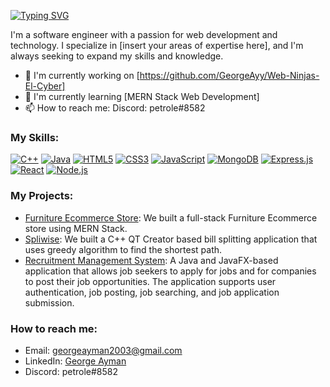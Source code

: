[![Typing SVG](https://readme-typing-svg.herokuapp.com?font=&color=1E90FF&size=25&center=true&vCenter=true&width=600&height=60&lines=Software+Engineer;Web+Developer;Tech+Enthusiast)](https://git.io/typing-svg)

I'm a software engineer with a passion for web development and technology. I specialize in [insert your areas of expertise here], and I'm always seeking to expand my skills and knowledge.

- 🚀 I'm currently working on [https://github.com/GeorgeAyy/Web-Ninjas-El-Cyber]
- 🌱 I'm currently learning [MERN Stack Web Development]
- 📫 How to reach me: Discord: petrole#8582

### My Skills:

[![C++](https://img.shields.io/badge/C%2B%2B-00599C?style=flat&logo=c%2B%2B&logoColor=white)]()
[![Java](https://img.shields.io/badge/Java-ED8B00?style=flat&logo=openjdk&logoColor=white)]()
[![HTML5](https://img.shields.io/badge/-HTML5-E34F26?style=flat&logo=html5&logoColor=white)]()
[![CSS3](https://img.shields.io/badge/-CSS3-1572B6?style=flat&logo=css3&logoColor=white)]()
[![JavaScript](https://img.shields.io/badge/-JavaScript-F7DF1E?style=flat&logo=javascript&logoColor=black)]()
[![MongoDB](https://img.shields.io/badge/-MongoDB-47A248?style=flat&logo=mongodb&logoColor=white)]()
[![Express.js](https://img.shields.io/badge/Express.js-404D59?style=flat)]()
[![React](https://img.shields.io/badge/-React-61DAFB?style=flat&logo=react&logoColor=black)]()
[![Node.js](https://img.shields.io/badge/-Node.js-339933?style=flat&logo=node.js&logoColor=white)]()

### My Projects:

- [Furniture Ecommerce Store](https://github.com/GeorgeAyy/Web-Ninjas-El-Cyber): We built a full-stack Furniture Ecommerce store using MERN Stack.
- [Spliwise](https://github.com/yourusername/project2): We built a C++ QT Creator based bill splitting application that uses greedy algorithm to find the shortest path.
- [Recruitment Management System](https://github.com/yourusername/project3): A Java and JavaFX-based application that allows job seekers to apply for jobs and for companies to post their job opportunities. The application supports user authentication, job posting, job searching, and job application submission. 

### How to reach me:

- Email: [georgeayman2003@gmail.com](mailto:georgeayman2003@gmail.com)
- LinkedIn: [George Ayman](https://www.linkedin.com/in/george-ayman-771349261/)
- Discord: petrole#8582

